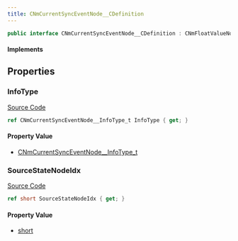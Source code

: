 ```yaml
---
title: CNmCurrentSyncEventNode__CDefinition
---
```


```csharp
public interface CNmCurrentSyncEventNode__CDefinition : CNmFloatValueNode__CDefinition, CNmValueNode__CDefinition, CNmGraphNode__CDefinition, ISchemaClass<CNmGraphNode__CDefinition>, ISchemaClass<CNmValueNode__CDefinition>, ISchemaClass<CNmFloatValueNode__CDefinition>, ISchemaClass<CNmCurrentSyncEventNode__CDefinition>, ISchemaField, ISchemaClass, INativeHandle
```

#### Implements

## Properties

### InfoType

[Source Code](https://github.com/swiftly-solution/swiftlys2/blob/beta/managed/src/SwiftlyS2.Generated/Schemas/Interfaces/CNmCurrentSyncEventNode__CDefinition.cs#L18)

```csharp
ref CNmCurrentSyncEventNode__InfoType_t InfoType { get; }
```

#### Property Value

- [CNmCurrentSyncEventNode__InfoType_t](/docs/api/shared/schemadefinitions/cnmcurrentsynceventnode__infotype_t)

### SourceStateNodeIdx

[Source Code](https://github.com/swiftly-solution/swiftlys2/blob/beta/managed/src/SwiftlyS2.Generated/Schemas/Interfaces/CNmCurrentSyncEventNode__CDefinition.cs#L16)

```csharp
ref short SourceStateNodeIdx { get; }
```

#### Property Value

- [short](https://learn.microsoft.com/dotnet/api/system.int16)

